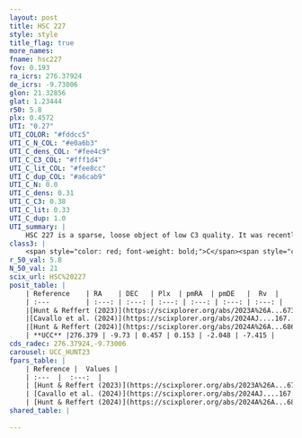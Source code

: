 ```yaml
---
layout: post
title: HSC 227
style: style
title_flag: true
more_names: 
fname: hsc227
fov: 0.193
ra_icrs: 276.37924
de_icrs: -9.73006
glon: 21.32856
glat: 1.23444
r50: 5.8
plx: 0.4572
UTI: "0.27"
UTI_COLOR: "#fddcc5"
UTI_C_N_COL: "#e0a6b3"
UTI_C_dens_COL: "#fee4c9"
UTI_C_C3_COL: "#fff1d4"
UTI_C_lit_COL: "#fee8cc"
UTI_C_dup_COL: "#a6cab9"
UTI_C_N: 0.0
UTI_C_dens: 0.31
UTI_C_C3: 0.38
UTI_C_lit: 0.33
UTI_C_dup: 1.0
UTI_summary: |
    HSC 227 is a sparse, loose object of low C3 quality. It was recently reported in the literature.<br><br><span style="color: #99180f; font-weight: bold;">Warning: </span>contains less than 25 stars with <i>P>0.5</i> estimated.
class3: |
    <span style="color: red; font-weight: bold;">C</span><span style="color: #FFC300; font-weight: bold;">B</span>
r_50_val: 5.8
N_50_val: 21
scix_url: HSC%20227
posit_table: |
    | Reference    | RA    | DEC   | Plx  | pmRA  | pmDE   |  Rv  |
    | :---         | :---: | :---: | :---: | :---: | :---: | :---: |
    |[Hunt & Reffert (2023)](https://scixplorer.org/abs/2023A%26A...673A.114H) | 276.415 | -9.747 | 0.447 | 0.184 | -2.029 | -- |
    |[Cavallo et al. (2024)](https://scixplorer.org/abs/2024AJ....167...12C) | 276.302 | -9.738 | 0.448 | -- | -- | -- |
    |[Hunt & Reffert (2024)](https://scixplorer.org/abs/2024A%26A...686A..42H) | 276.415 | -9.747 | 0.447 | 0.184 | -2.029 | -- |
    | **UCC** |276.379 | -9.73 | 0.457 | 0.153 | -2.048 | -7.415 | 
cds_radec: 276.37924,-9.73006
carousel: UCC_HUNT23
fpars_table: |
    | Reference |  Values |
    | :---  |  :---:  |
    | [Hunt & Reffert (2023)](https://scixplorer.org/abs/2023A%26A...673A.114H) | `AV50=2.596, diffAV50=1.362, MOD50=11.541, logAge50=6.986` |
    | [Cavallo et al. (2024)](https://scixplorer.org/abs/2024AJ....167...12C) | `AV50=2.86, dMod50=11.43, logAge50=7.29, [Fe/H]50=-0.19` |
    | [Hunt & Reffert (2024)](https://scixplorer.org/abs/2024A%26A...686A..42H) | `MassJ=508.533` |
shared_table: |
    
---
```

